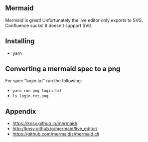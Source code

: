 ## Mermaid

Mermaid is great!  Unfortunately the live editor only exports to SVG.
Confluence sucks!  It doesn't support SVG.

## Installing

* yarn

## Converting a mermaid spec to a png

For spec "login.txt" run the following:
  * `yarn run png login.txt`
  * `ls login.txt.png`

## Appendix

* https://knsv.github.io/mermaid/
* http://knsv.github.io/mermaid/live_editor/
* https://github.com/mermaidjs/mermaid.cli
  
